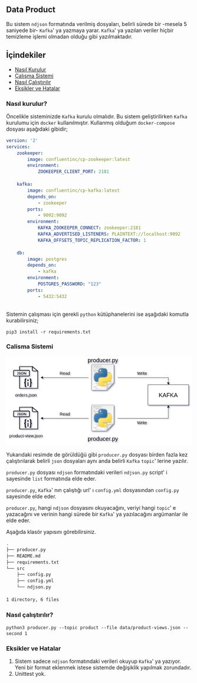 ## Data Product

Bu sistem `ndjson` formatında verilmiş dosyaları, belirli sürede bir -mesela 5 saniyede bir- `Kafka`' ya yazmaya yarar. `Kafka`' ya yazılan veriler hiçbir temizleme işlemi olmadan olduğu gibi yazılmaktadır. 

## İçindekiler

* [Nasıl Kurulur](#nasıl-kurulur)
* [Çalışma Sistemi](#calisma-sistemi)
* [Nasıl Çalıştırılır](#nasıl-çalıştırılır)
* [Eksikler ve Hatalar](#eksikler-ve-hatalar)

### Nasıl kurulur?

Öncelikle sisteminizde `Kafka` kurulu olmalıdır. Bu sistem geliştirilirken `Kafka` kurulumu için `docker` kullanılmıştır. Kullanmış olduğum `docker-compose` dosyası aşağıdaki gibidir;

```yaml
version: '2'
services: 
    zookeeper:
        image: confluentinc/cp-zookeeper:latest
        environment: 
            ZOOKEEPER_CLIENT_PORT: 2181
    
    kafka:
        image: confluentinc/cp-kafka:latest
        depends_on: 
            - zookeeper
        ports: 
            - 9092:9092
        environment: 
            KAFKA_ZOOKEEPER_CONNECT: zookeeper:2181
            KAFKA_ADVERTISED_LISTENERS: PLAINTEXT://localhost:9092
            KAFKA_OFFSETS_TOPIC_REPLICATION_FACTOR: 1
    
    db:
        image: postgres
        depends_on: 
            - kafka
        environment:
            POSTGRES_PASSWORD: "123"
        ports:
            - 5432:5432
            
```

Sistemin çalışması için gerekli `python` kütüphanelerini ise aşağıdaki komutla kurabilirsiniz;

```
pip3 install -r requirements.txt
```

### Calisma Sistemi

![diagram](img/diagram.png)

Yukarıdaki resimde de görüldüğü gibi `producer.py` dosyası birden fazla kez çalıştırılarak belirli `json` dosyaları aynı anda belirli `Kafka` `topic`' lerine yazılır.


`producer.py` dosyası `ndjson` formatındaki verileri `ndjson.py` script' i sayesinde `list` formatında elde eder.

`producer.py`, `Kafka`' nın çalıştığı url' ı `config.yml` dosyasından `config.py` sayesinde elde eder.

`producer.py`, hangi `ndjson` dosyasını okuyacağını, veriyi hangi `topic`' e yazacağını ve verinin hangi sürede bir  `Kafka`' ya yazılacağını argümanlar ile elde eder.

Aşağıda klasör yapısını görebilirsiniz.

```bash
.
├── producer.py
├── README.md
├── requirements.txt
└── src
    ├── config.py
    ├── config.yml
    └── ndjson.py

1 directory, 6 files
```

### Nasıl çalıştırılır?

```
python3 producer.py --topic product --file data/product-views.json --second 1
```


### Eksikler ve Hatalar

1. Sistem sadece `ndjson` formatındaki verileri okuyup `Kafka`' ya yazıyor. Yeni bir format eklenmek istese sistemde değişiklik yapılmak zorundadır.
2. Unittest yok.